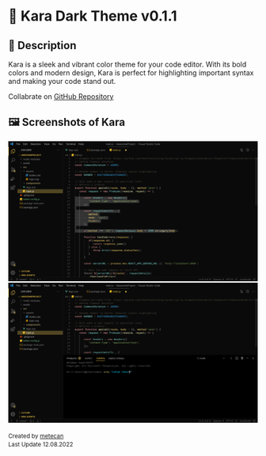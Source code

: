 # 🔳 Kara Dark Theme v0.1.1

## 🚀 Description
Kara is a sleek and vibrant color theme for your code editor. With its bold colors and modern design, Kara is perfect for highlighting important syntax and making your code stand out.

Collabrate on [GitHub Repository](https://github.com/metecan/kara)

## 🖼️ Screenshots of Kara


![](/images/1.jpeg)
![](/images/2.jpeg)


<small>Created by [metecan](https://metecan.dev)<br/>
Last Update 12.08.2022</small>
